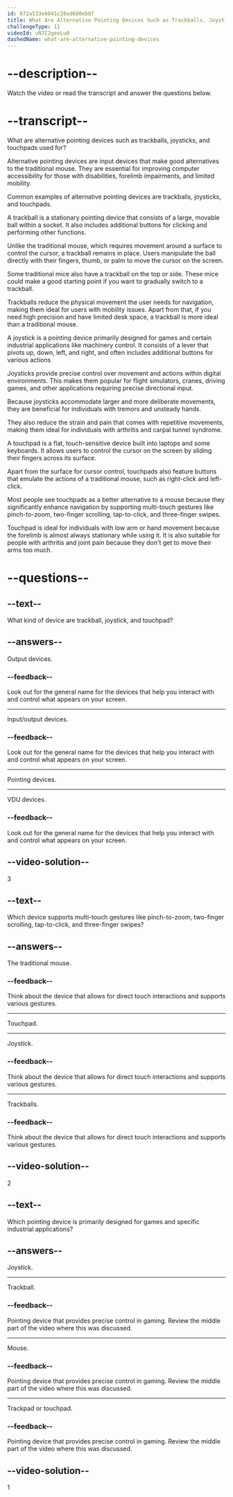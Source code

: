 ```yaml
---
id: 672a533e6041c28ad680eb8f
title: What Are Alternative Pointing Devices Such as Trackballs, Joysticks, and Touchpads Used For?
challengeType: 11
videoId: vN7C2gexLu0
dashedName: what-are-alternative-pointing-devices
---
```


# --description--

Watch the video or read the transcript and answer the questions below.

# --transcript--

What are alternative pointing devices such as trackballs, joysticks, and touchpads used for?

Alternative pointing devices are input devices that make good alternatives to the traditional mouse. They are essential for improving computer accessibility for those with disabilities, forelimb impairments, and limited mobility.

Common examples of alternative pointing devices are trackballs, joysticks, and touchpads.

A trackball is a stationary pointing device that consists of a large, movable ball within a socket. It also includes additional buttons for clicking and performing other functions.

Unlike the traditional mouse, which requires movement around a surface to control the cursor, a trackball remains in place. Users manipulate the ball directly with their fingers, thumb, or palm to move the cursor on the screen.

Some traditional mice also have a trackball on the top or side. These mice could make a good starting point if you want to gradually switch to a trackball.

Trackballs reduce the physical movement the user needs for navigation, making them ideal for users with mobility issues. 
Apart from that, if you need high precision and have limited desk space, a trackball is more ideal than a traditional mouse.

A joystick is a pointing device primarily designed for games and certain industrial applications like machinery control. It consists of a lever that pivots up, down, left, and right, and often includes additional buttons for various actions

Joysticks provide precise control over movement and actions within digital environments. This makes them popular for flight simulators, cranes, driving games, and other applications requiring precise directional input.

Because joysticks accommodate larger and more deliberate movements, they are beneficial for individuals with tremors and unsteady hands.

They also reduce the strain and pain that comes with repetitive movements, making them ideal for individuals with arthritis and carpal tunnel syndrome.

A touchpad is a flat, touch-sensitive device built into laptops and some keyboards. It allows users to control the cursor on the screen by sliding their fingers across its surface.

Apart from the surface for cursor control, touchpads also feature buttons that emulate the actions of a traditional mouse, such as right-click and left-click.

Most people see touchpads as a better alternative to a mouse because they significantly enhance navigation by supporting multi-touch gestures like pinch-to-zoom, two-finger scrolling, tap-to-click, and three-finger swipes.

Touchpad is ideal for individuals with low arm or hand movement because the forelimb is almost always stationary while using it. It is also suitable for people with arthritis and joint pain because they don't get to move their arms too much.

# --questions--

## --text--

What kind of device are trackball, joystick, and touchpad?

## --answers--

Output devices.

### --feedback--

Look out for the general name for the devices that help you interact with and control what appears on your screen.

---

Input/output devices.

### --feedback--

Look out for the general name for the devices that help you interact with and control what appears on your screen.

---

Pointing devices.

---

VDU devices.

### --feedback--

Look out for the general name for the devices that help you interact with and control what appears on your screen.

## --video-solution--

3

## --text--

Which device supports multi-touch gestures like pinch-to-zoom, two-finger scrolling, tap-to-click, and three-finger swipes?

## --answers--

The traditional mouse.

### --feedback--

Think about the device that allows for direct touch interactions and supports various gestures.

---

Touchpad.

---

Joystick.

### --feedback--

Think about the device that allows for direct touch interactions and supports various gestures.

---

Trackballs.

### --feedback--

Think about the device that allows for direct touch interactions and supports various gestures.

## --video-solution--

2

## --text--

Which pointing device is primarily designed for games and specific industrial applications?

## --answers--

Joystick.

---

Trackball.

### --feedback--

Pointing device that provides precise control in gaming. Review the middle part of the video where this was 
discussed.

---

Mouse.

### --feedback--

Pointing device that provides precise control in gaming. Review the middle part of the video where this was discussed.

---

Trackpad or touchpad.

### --feedback--

Pointing device that provides precise control in gaming. Review the middle part of the video where this was discussed.

## --video-solution--

1
